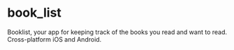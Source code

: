 # book_list

Booklist, your app for keeping track of the books you read and want to read. Cross-platform iOS and Android.


